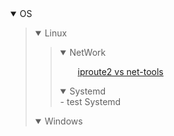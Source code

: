 <details open><summary>OS</summary>
    <blockquote>
        <details open><summary>Linux</summary>
            <blockquote>
                <details open><summary>NetWork</summary>
                    <a href="https://github.com/shihaoaa/shihaoaa.github.io/blob/main/os/linux/network.md"><p style="text-indent:2em">iproute2 vs net-tools</p></a>
                </details>
                <details open><summary>Systemd</summary>
                    - test Systemd
                </details>
            </blockquote>
        </details>
        <details open><summary>Windows</summary></details>
    </blockquote>
</details>
